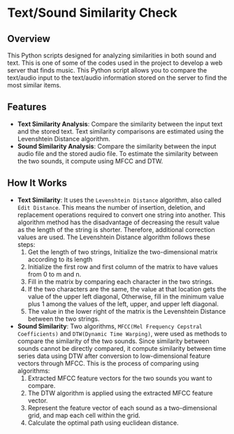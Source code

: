 # Text/Sound Similarity Check

## Overview

This Python scripts designed for analyzing similarities in both sound and text. This is one of some of the codes used in the project to develop a web server that finds music. This Python script allows you to compare the text/audio input to the text/audio information stored on the server to find the most similar items.

## Features

- **Text Similarity Analysis**: Compare the similarity between the input text and the stored text. Text similarity comparisons are estimated using the Levenshtein Distance algorithm.
- **Sound Similarity Analysis**: Compare the similarity between the input audio file and the stored audio file. To estimate the similarity between the two sounds, it compute using MFCC and DTW.

## How It Works

- **Text Similarity**: It uses the `Levenshtein Distance` algorithm, also called `Edit Distance`. This means the number of insertion, deletion, and replacement operations required to convert one string into another. This algorithm method has the disadvantage of decreasing the result value as the length of the string is shorter. Therefore, additional correction values are used. The Levenshtein Distance algorithm follows these steps:
  1. Get the length of two strings, Initialize the two-dimensional matrix according to its length
  2. Initialize the first row and first column of the matrix to have values from 0 to m and n.
  3. Fill in the matrix by comparing each character in the two strings.
  4. If the two characters are the same, the value at that location gets the value of the upper left diagonal, Otherwise, fill in the minimum value plus 1 among the values of the left, upper, and upper left diagonal.
  5. The value in the lower right of the matrix is the Levenshtein Distance between the two strings.
- **Sound Similarity**: Two algorithms, `MFCC(Mel Frequency Cepstral Coefficients)` and `DTW(Dynamic Time Warping)`, were used as methods to compare the similarity of the two sounds. Since similarity between sounds cannot be directly compared, it compute similarity between time series data using DTW after conversion to low-dimensional feature vectors through MFCC. This is the process of comparing using algorithms:
  1. Extracted MFCC feature vectors for the two sounds you want to compare.
  2. The DTW algorithm is applied using the extracted MFCC feature vector.
  3. Represent the feature vector of each sound as a two-dimensional grid, and map each cell within the grid.
  4. Calculate the optimal path using euclidean distance.
